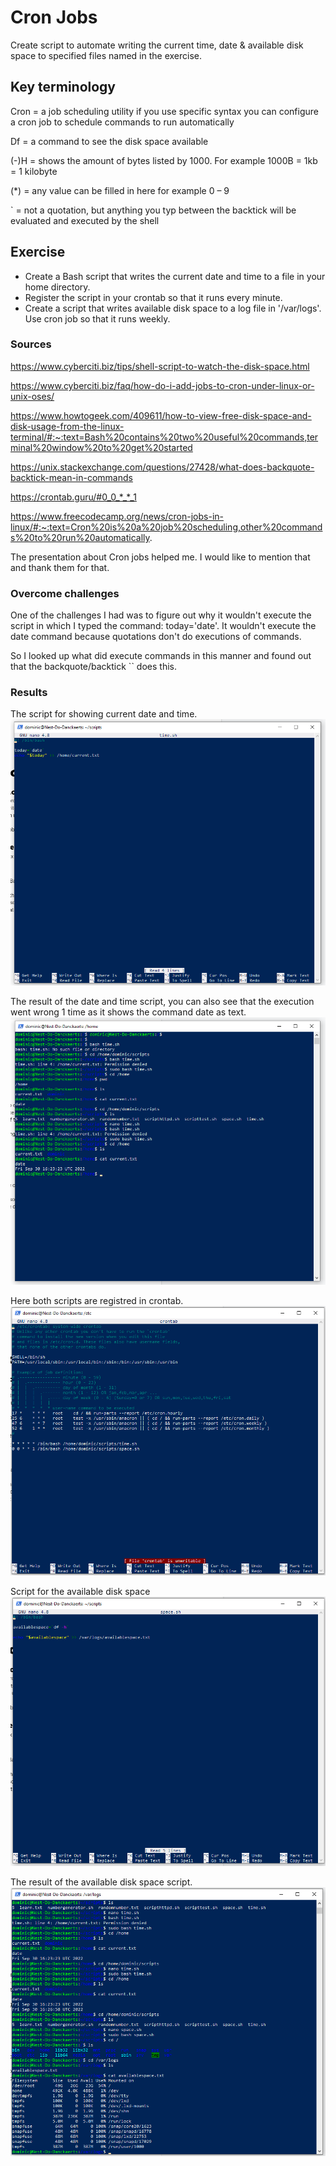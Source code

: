 # Cron Jobs
Create script to automate writing the current time, date & available disk space to specified files named in the exercise.

## Key terminology
Cron = a job scheduling utility if you use specific syntax you can configure a cron job to schedule commands to run automatically

Df = a command to see the disk space available

(-)H = shows the amount of bytes listed by 1000. For example 1000B = 1kb = 1 kilobyte

(*) = any value can be filled in here for example 0 – 9 

` = not a quotation, but anything you typ between the backtick will be evaluated and executed by the shell


## Exercise
- Create a Bash script that writes the current date and time to a file in your home directory.
- Register the script in your crontab so that it runs every minute.
- Create a script that writes available disk space to a log file in '/var/logs'. Use cron job so that it runs weekly.

### Sources
https://www.cyberciti.biz/tips/shell-script-to-watch-the-disk-space.html

https://www.cyberciti.biz/faq/how-do-i-add-jobs-to-cron-under-linux-or-unix-oses/

https://www.howtogeek.com/409611/how-to-view-free-disk-space-and-disk-usage-from-the-linux-terminal/#:~:text=Bash%20contains%20two%20useful%20commands,terminal%20window%20to%20get%20started

https://unix.stackexchange.com/questions/27428/what-does-backquote-backtick-mean-in-commands

https://crontab.guru/#0_0_*_*_1

https://www.freecodecamp.org/news/cron-jobs-in-linux/#:~:text=Cron%20is%20a%20job%20scheduling,other%20commands%20to%20run%20automatically.

The presentation about Cron jobs helped me. I would like to mention that and thank them for that.

### Overcome challenges
One of the challenges I had was to figure out why it wouldn't execute the script in which I typed the command: today='date'. It wouldn't execute the date command because quotations don't do executions of commands. 

So I looked up what did execute commands in this manner and found out that the backquote/backtick `` does this.

### Results
The script for showing current date and time.
![alt text](https://github.com/Techgrounds-Cloud-9/cloud-9-Ephraim52/blob/d7cea2a5534a1dddd4752befcca9eceab2745284/00_includes/week%201/assignment%2010/time_date_script_LNX8.png)

The result of the date and time script, you can also see that the execution went wrong 1 time as it shows the command date as text.
![alt text](https://github.com/Techgrounds-Cloud-9/cloud-9-Ephraim52/blob/d7cea2a5534a1dddd4752befcca9eceab2745284/00_includes/week%201/assignment%2010/linux8_result1.png)

Here both scripts are registred in crontab.
![alt text](https://github.com/Techgrounds-Cloud-9/cloud-9-Ephraim52/blob/d7cea2a5534a1dddd4752befcca9eceab2745284/00_includes/week%201/assignment%2010/crontab_LNX8.png)

Script for the available disk space
![alt text](https://github.com/Techgrounds-Cloud-9/cloud-9-Ephraim52/blob/d7cea2a5534a1dddd4752befcca9eceab2745284/00_includes/week%201/assignment%2010/space_script_LNX8.png)

The result of the available disk space script.
![alt text](https://github.com/Techgrounds-Cloud-9/cloud-9-Ephraim52/blob/d7cea2a5534a1dddd4752befcca9eceab2745284/00_includes/week%201/assignment%2010/linux8_result2.png)
